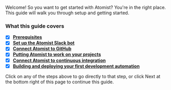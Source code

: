 Welcome!  So you want to get started with Atomist?  You're in the
right place.  This guide will walk you through setup and getting
started.

### **What this guide covers**

- [x] [**Prerequisites**](prerequisites.md)
- [x] [**Set up the Atomist Slack bot**](invite-atomist-to-slack.md)
- [x] [**Connect Atomist to GitHub**](connect-atomist-to-github.md)
- [x] [**Putting Atomist to work on your projects**](putting-atomist-to-work.md)
- [x] [**Connect Atomist to continuous integration**](connect-atomist-to-ci.md)
- [x] [**Building and deploying your first development automation**](build-your-own-development-automation.md)

Click on any of the steps above to go directly to that step, or click
Next at the bottom right of this page to continue this guide.
